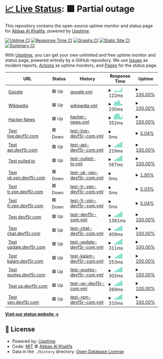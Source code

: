 # [📈 Live Status](https://info-devf5r.github.io/VPN): <!--live status--> **🟧 Partial outage**

This repository contains the open-source uptime monitor and status page for [Abbas Al Khalifa](http://www.devf5r.com/), powered by [Upptime](https://github.com/upptime/upptime).

[![Uptime CI](https://github.com/info-devf5r/VPN/workflows/Uptime%20CI/badge.svg)](https://github.com/info-devf5r/VPN/actions?query=workflow%3A%22Uptime+CI%22)
[![Response Time CI](https://github.com/info-devf5r/VPN/workflows/Response%20Time%20CI/badge.svg)](https://github.com/info-devf5r/VPN/actions?query=workflow%3A%22Response+Time+CI%22)
[![Graphs CI](https://github.com/info-devf5r/VPN/workflows/Graphs%20CI/badge.svg)](https://github.com/info-devf5r/VPN/actions?query=workflow%3A%22Graphs+CI%22)
[![Static Site CI](https://github.com/info-devf5r/VPN/workflows/Static%20Site%20CI/badge.svg)](https://github.com/info-devf5r/VPN/actions?query=workflow%3A%22Static+Site+CI%22)
[![Summary CI](https://github.com/info-devf5r/VPN/workflows/Summary%20CI/badge.svg)](https://github.com/info-devf5r/VPN/actions?query=workflow%3A%22Summary+CI%22)

With [Upptime](https://upptime.js.org), you can get your own unlimited and free uptime monitor and status page, powered entirely by a GitHub repository. We use [Issues](https://github.com/info-devf5r/VPN/issues) as incident reports, [Actions](https://github.com/info-devf5r/VPN/actions) as uptime monitors, and [Pages](https://info-devf5r.github.io/VPN) for the status page.

<!--start: status pages-->
<!-- This summary is generated by Upptime (https://github.com/upptime/upptime) -->
<!-- Do not edit this manually, your changes will be overwritten -->
<!-- prettier-ignore -->
| URL | Status | History | Response Time | Uptime |
| --- | ------ | ------- | ------------- | ------ |
| <img alt="" src="https://icons.duckduckgo.com/ip3/www.google.com.ico" height="13"> [Google](https://www.google.com) | 🟩 Up | [google.yml](https://github.com/info-devf5r/VPN/commits/HEAD/history/google.yml) | <details><summary><img alt="Response time graph" src="./graphs/google/response-time-week.png" height="20"> 122ms</summary><br><a href="https://info-devf5r.github.io/VPN/history/google"><img alt="Response time 122" src="https://img.shields.io/endpoint?url=https%3A%2F%2Fraw.githubusercontent.com%2Finfo-devf5r%2FVPN%2FHEAD%2Fapi%2Fgoogle%2Fresponse-time.json"></a><br><a href="https://info-devf5r.github.io/VPN/history/google"><img alt="24-hour response time 122" src="https://img.shields.io/endpoint?url=https%3A%2F%2Fraw.githubusercontent.com%2Finfo-devf5r%2FVPN%2FHEAD%2Fapi%2Fgoogle%2Fresponse-time-day.json"></a><br><a href="https://info-devf5r.github.io/VPN/history/google"><img alt="7-day response time 122" src="https://img.shields.io/endpoint?url=https%3A%2F%2Fraw.githubusercontent.com%2Finfo-devf5r%2FVPN%2FHEAD%2Fapi%2Fgoogle%2Fresponse-time-week.json"></a><br><a href="https://info-devf5r.github.io/VPN/history/google"><img alt="30-day response time 122" src="https://img.shields.io/endpoint?url=https%3A%2F%2Fraw.githubusercontent.com%2Finfo-devf5r%2FVPN%2FHEAD%2Fapi%2Fgoogle%2Fresponse-time-month.json"></a><br><a href="https://info-devf5r.github.io/VPN/history/google"><img alt="1-year response time 122" src="https://img.shields.io/endpoint?url=https%3A%2F%2Fraw.githubusercontent.com%2Finfo-devf5r%2FVPN%2FHEAD%2Fapi%2Fgoogle%2Fresponse-time-year.json"></a></details> | <details><summary><a href="https://info-devf5r.github.io/VPN/history/google">100.00%</a></summary><a href="https://info-devf5r.github.io/VPN/history/google"><img alt="All-time uptime 100.00%" src="https://img.shields.io/endpoint?url=https%3A%2F%2Fraw.githubusercontent.com%2Finfo-devf5r%2FVPN%2FHEAD%2Fapi%2Fgoogle%2Fuptime.json"></a><br><a href="https://info-devf5r.github.io/VPN/history/google"><img alt="24-hour uptime 100.00%" src="https://img.shields.io/endpoint?url=https%3A%2F%2Fraw.githubusercontent.com%2Finfo-devf5r%2FVPN%2FHEAD%2Fapi%2Fgoogle%2Fuptime-day.json"></a><br><a href="https://info-devf5r.github.io/VPN/history/google"><img alt="7-day uptime 100.00%" src="https://img.shields.io/endpoint?url=https%3A%2F%2Fraw.githubusercontent.com%2Finfo-devf5r%2FVPN%2FHEAD%2Fapi%2Fgoogle%2Fuptime-week.json"></a><br><a href="https://info-devf5r.github.io/VPN/history/google"><img alt="30-day uptime 100.00%" src="https://img.shields.io/endpoint?url=https%3A%2F%2Fraw.githubusercontent.com%2Finfo-devf5r%2FVPN%2FHEAD%2Fapi%2Fgoogle%2Fuptime-month.json"></a><br><a href="https://info-devf5r.github.io/VPN/history/google"><img alt="1-year uptime 100.00%" src="https://img.shields.io/endpoint?url=https%3A%2F%2Fraw.githubusercontent.com%2Finfo-devf5r%2FVPN%2FHEAD%2Fapi%2Fgoogle%2Fuptime-year.json"></a></details>
| <img alt="" src="https://icons.duckduckgo.com/ip3/en.wikipedia.org.ico" height="13"> [Wikipedia](https://en.wikipedia.org) | 🟩 Up | [wikipedia.yml](https://github.com/info-devf5r/VPN/commits/HEAD/history/wikipedia.yml) | <details><summary><img alt="Response time graph" src="./graphs/wikipedia/response-time-week.png" height="20"> 230ms</summary><br><a href="https://info-devf5r.github.io/VPN/history/wikipedia"><img alt="Response time 230" src="https://img.shields.io/endpoint?url=https%3A%2F%2Fraw.githubusercontent.com%2Finfo-devf5r%2FVPN%2FHEAD%2Fapi%2Fwikipedia%2Fresponse-time.json"></a><br><a href="https://info-devf5r.github.io/VPN/history/wikipedia"><img alt="24-hour response time 230" src="https://img.shields.io/endpoint?url=https%3A%2F%2Fraw.githubusercontent.com%2Finfo-devf5r%2FVPN%2FHEAD%2Fapi%2Fwikipedia%2Fresponse-time-day.json"></a><br><a href="https://info-devf5r.github.io/VPN/history/wikipedia"><img alt="7-day response time 230" src="https://img.shields.io/endpoint?url=https%3A%2F%2Fraw.githubusercontent.com%2Finfo-devf5r%2FVPN%2FHEAD%2Fapi%2Fwikipedia%2Fresponse-time-week.json"></a><br><a href="https://info-devf5r.github.io/VPN/history/wikipedia"><img alt="30-day response time 230" src="https://img.shields.io/endpoint?url=https%3A%2F%2Fraw.githubusercontent.com%2Finfo-devf5r%2FVPN%2FHEAD%2Fapi%2Fwikipedia%2Fresponse-time-month.json"></a><br><a href="https://info-devf5r.github.io/VPN/history/wikipedia"><img alt="1-year response time 230" src="https://img.shields.io/endpoint?url=https%3A%2F%2Fraw.githubusercontent.com%2Finfo-devf5r%2FVPN%2FHEAD%2Fapi%2Fwikipedia%2Fresponse-time-year.json"></a></details> | <details><summary><a href="https://info-devf5r.github.io/VPN/history/wikipedia">100.00%</a></summary><a href="https://info-devf5r.github.io/VPN/history/wikipedia"><img alt="All-time uptime 100.00%" src="https://img.shields.io/endpoint?url=https%3A%2F%2Fraw.githubusercontent.com%2Finfo-devf5r%2FVPN%2FHEAD%2Fapi%2Fwikipedia%2Fuptime.json"></a><br><a href="https://info-devf5r.github.io/VPN/history/wikipedia"><img alt="24-hour uptime 100.00%" src="https://img.shields.io/endpoint?url=https%3A%2F%2Fraw.githubusercontent.com%2Finfo-devf5r%2FVPN%2FHEAD%2Fapi%2Fwikipedia%2Fuptime-day.json"></a><br><a href="https://info-devf5r.github.io/VPN/history/wikipedia"><img alt="7-day uptime 100.00%" src="https://img.shields.io/endpoint?url=https%3A%2F%2Fraw.githubusercontent.com%2Finfo-devf5r%2FVPN%2FHEAD%2Fapi%2Fwikipedia%2Fuptime-week.json"></a><br><a href="https://info-devf5r.github.io/VPN/history/wikipedia"><img alt="30-day uptime 100.00%" src="https://img.shields.io/endpoint?url=https%3A%2F%2Fraw.githubusercontent.com%2Finfo-devf5r%2FVPN%2FHEAD%2Fapi%2Fwikipedia%2Fuptime-month.json"></a><br><a href="https://info-devf5r.github.io/VPN/history/wikipedia"><img alt="1-year uptime 100.00%" src="https://img.shields.io/endpoint?url=https%3A%2F%2Fraw.githubusercontent.com%2Finfo-devf5r%2FVPN%2FHEAD%2Fapi%2Fwikipedia%2Fuptime-year.json"></a></details>
| <img alt="" src="https://icons.duckduckgo.com/ip3/news.ycombinator.com.ico" height="13"> [Hacker News](https://news.ycombinator.com) | 🟩 Up | [hacker-news.yml](https://github.com/info-devf5r/VPN/commits/HEAD/history/hacker-news.yml) | <details><summary><img alt="Response time graph" src="./graphs/hacker-news/response-time-week.png" height="20"> 352ms</summary><br><a href="https://info-devf5r.github.io/VPN/history/hacker-news"><img alt="Response time 352" src="https://img.shields.io/endpoint?url=https%3A%2F%2Fraw.githubusercontent.com%2Finfo-devf5r%2FVPN%2FHEAD%2Fapi%2Fhacker-news%2Fresponse-time.json"></a><br><a href="https://info-devf5r.github.io/VPN/history/hacker-news"><img alt="24-hour response time 352" src="https://img.shields.io/endpoint?url=https%3A%2F%2Fraw.githubusercontent.com%2Finfo-devf5r%2FVPN%2FHEAD%2Fapi%2Fhacker-news%2Fresponse-time-day.json"></a><br><a href="https://info-devf5r.github.io/VPN/history/hacker-news"><img alt="7-day response time 352" src="https://img.shields.io/endpoint?url=https%3A%2F%2Fraw.githubusercontent.com%2Finfo-devf5r%2FVPN%2FHEAD%2Fapi%2Fhacker-news%2Fresponse-time-week.json"></a><br><a href="https://info-devf5r.github.io/VPN/history/hacker-news"><img alt="30-day response time 352" src="https://img.shields.io/endpoint?url=https%3A%2F%2Fraw.githubusercontent.com%2Finfo-devf5r%2FVPN%2FHEAD%2Fapi%2Fhacker-news%2Fresponse-time-month.json"></a><br><a href="https://info-devf5r.github.io/VPN/history/hacker-news"><img alt="1-year response time 352" src="https://img.shields.io/endpoint?url=https%3A%2F%2Fraw.githubusercontent.com%2Finfo-devf5r%2FVPN%2FHEAD%2Fapi%2Fhacker-news%2Fresponse-time-year.json"></a></details> | <details><summary><a href="https://info-devf5r.github.io/VPN/history/hacker-news">100.00%</a></summary><a href="https://info-devf5r.github.io/VPN/history/hacker-news"><img alt="All-time uptime 100.00%" src="https://img.shields.io/endpoint?url=https%3A%2F%2Fraw.githubusercontent.com%2Finfo-devf5r%2FVPN%2FHEAD%2Fapi%2Fhacker-news%2Fuptime.json"></a><br><a href="https://info-devf5r.github.io/VPN/history/hacker-news"><img alt="24-hour uptime 100.00%" src="https://img.shields.io/endpoint?url=https%3A%2F%2Fraw.githubusercontent.com%2Finfo-devf5r%2FVPN%2FHEAD%2Fapi%2Fhacker-news%2Fuptime-day.json"></a><br><a href="https://info-devf5r.github.io/VPN/history/hacker-news"><img alt="7-day uptime 100.00%" src="https://img.shields.io/endpoint?url=https%3A%2F%2Fraw.githubusercontent.com%2Finfo-devf5r%2FVPN%2FHEAD%2Fapi%2Fhacker-news%2Fuptime-week.json"></a><br><a href="https://info-devf5r.github.io/VPN/history/hacker-news"><img alt="30-day uptime 100.00%" src="https://img.shields.io/endpoint?url=https%3A%2F%2Fraw.githubusercontent.com%2Finfo-devf5r%2FVPN%2FHEAD%2Fapi%2Fhacker-news%2Fuptime-month.json"></a><br><a href="https://info-devf5r.github.io/VPN/history/hacker-news"><img alt="1-year uptime 100.00%" src="https://img.shields.io/endpoint?url=https%3A%2F%2Fraw.githubusercontent.com%2Finfo-devf5r%2FVPN%2FHEAD%2Fapi%2Fhacker-news%2Fuptime-year.json"></a></details>
| <img alt="" src="https://icons.duckduckgo.com/ip3/live.devf5r.com.ico" height="13"> [Test live.devf5r.com](https://live.devf5r.com) | 🟥 Down | [test-live-devf5r-com.yml](https://github.com/info-devf5r/VPN/commits/HEAD/history/test-live-devf5r-com.yml) | <details><summary><img alt="Response time graph" src="./graphs/test-live-devf5r-com/response-time-week.png" height="20"> 0ms</summary><br><a href="https://info-devf5r.github.io/VPN/history/test-live-devf5r-com"><img alt="Response time 0" src="https://img.shields.io/endpoint?url=https%3A%2F%2Fraw.githubusercontent.com%2Finfo-devf5r%2FVPN%2FHEAD%2Fapi%2Ftest-live-devf5r-com%2Fresponse-time.json"></a><br><a href="https://info-devf5r.github.io/VPN/history/test-live-devf5r-com"><img alt="24-hour response time 0" src="https://img.shields.io/endpoint?url=https%3A%2F%2Fraw.githubusercontent.com%2Finfo-devf5r%2FVPN%2FHEAD%2Fapi%2Ftest-live-devf5r-com%2Fresponse-time-day.json"></a><br><a href="https://info-devf5r.github.io/VPN/history/test-live-devf5r-com"><img alt="7-day response time 0" src="https://img.shields.io/endpoint?url=https%3A%2F%2Fraw.githubusercontent.com%2Finfo-devf5r%2FVPN%2FHEAD%2Fapi%2Ftest-live-devf5r-com%2Fresponse-time-week.json"></a><br><a href="https://info-devf5r.github.io/VPN/history/test-live-devf5r-com"><img alt="30-day response time 0" src="https://img.shields.io/endpoint?url=https%3A%2F%2Fraw.githubusercontent.com%2Finfo-devf5r%2FVPN%2FHEAD%2Fapi%2Ftest-live-devf5r-com%2Fresponse-time-month.json"></a><br><a href="https://info-devf5r.github.io/VPN/history/test-live-devf5r-com"><img alt="1-year response time 0" src="https://img.shields.io/endpoint?url=https%3A%2F%2Fraw.githubusercontent.com%2Finfo-devf5r%2FVPN%2FHEAD%2Fapi%2Ftest-live-devf5r-com%2Fresponse-time-year.json"></a></details> | <details><summary><a href="https://info-devf5r.github.io/VPN/history/test-live-devf5r-com">0.04%</a></summary><a href="https://info-devf5r.github.io/VPN/history/test-live-devf5r-com"><img alt="All-time uptime 0.04%" src="https://img.shields.io/endpoint?url=https%3A%2F%2Fraw.githubusercontent.com%2Finfo-devf5r%2FVPN%2FHEAD%2Fapi%2Ftest-live-devf5r-com%2Fuptime.json"></a><br><a href="https://info-devf5r.github.io/VPN/history/test-live-devf5r-com"><img alt="24-hour uptime 0.04%" src="https://img.shields.io/endpoint?url=https%3A%2F%2Fraw.githubusercontent.com%2Finfo-devf5r%2FVPN%2FHEAD%2Fapi%2Ftest-live-devf5r-com%2Fuptime-day.json"></a><br><a href="https://info-devf5r.github.io/VPN/history/test-live-devf5r-com"><img alt="7-day uptime 0.04%" src="https://img.shields.io/endpoint?url=https%3A%2F%2Fraw.githubusercontent.com%2Finfo-devf5r%2FVPN%2FHEAD%2Fapi%2Ftest-live-devf5r-com%2Fuptime-week.json"></a><br><a href="https://info-devf5r.github.io/VPN/history/test-live-devf5r-com"><img alt="30-day uptime 0.04%" src="https://img.shields.io/endpoint?url=https%3A%2F%2Fraw.githubusercontent.com%2Finfo-devf5r%2FVPN%2FHEAD%2Fapi%2Ftest-live-devf5r-com%2Fuptime-month.json"></a><br><a href="https://info-devf5r.github.io/VPN/history/test-live-devf5r-com"><img alt="1-year uptime 0.04%" src="https://img.shields.io/endpoint?url=https%3A%2F%2Fraw.githubusercontent.com%2Finfo-devf5r%2FVPN%2FHEAD%2Fapi%2Ftest-live-devf5r-com%2Fuptime-year.json"></a></details>
| <img alt="" src="https://icons.duckduckgo.com/ip3/api.devf5r.com.ico" height="13"> [Test api.devf5r.com](http://api.devf5r.com) | 🟩 Up | [test-api-devf5r-com.yml](https://github.com/info-devf5r/VPN/commits/HEAD/history/test-api-devf5r-com.yml) | <details><summary><img alt="Response time graph" src="./graphs/test-api-devf5r-com/response-time-week.png" height="20"> 219ms</summary><br><a href="https://info-devf5r.github.io/VPN/history/test-api-devf5r-com"><img alt="Response time 219" src="https://img.shields.io/endpoint?url=https%3A%2F%2Fraw.githubusercontent.com%2Finfo-devf5r%2FVPN%2FHEAD%2Fapi%2Ftest-api-devf5r-com%2Fresponse-time.json"></a><br><a href="https://info-devf5r.github.io/VPN/history/test-api-devf5r-com"><img alt="24-hour response time 219" src="https://img.shields.io/endpoint?url=https%3A%2F%2Fraw.githubusercontent.com%2Finfo-devf5r%2FVPN%2FHEAD%2Fapi%2Ftest-api-devf5r-com%2Fresponse-time-day.json"></a><br><a href="https://info-devf5r.github.io/VPN/history/test-api-devf5r-com"><img alt="7-day response time 219" src="https://img.shields.io/endpoint?url=https%3A%2F%2Fraw.githubusercontent.com%2Finfo-devf5r%2FVPN%2FHEAD%2Fapi%2Ftest-api-devf5r-com%2Fresponse-time-week.json"></a><br><a href="https://info-devf5r.github.io/VPN/history/test-api-devf5r-com"><img alt="30-day response time 219" src="https://img.shields.io/endpoint?url=https%3A%2F%2Fraw.githubusercontent.com%2Finfo-devf5r%2FVPN%2FHEAD%2Fapi%2Ftest-api-devf5r-com%2Fresponse-time-month.json"></a><br><a href="https://info-devf5r.github.io/VPN/history/test-api-devf5r-com"><img alt="1-year response time 219" src="https://img.shields.io/endpoint?url=https%3A%2F%2Fraw.githubusercontent.com%2Finfo-devf5r%2FVPN%2FHEAD%2Fapi%2Ftest-api-devf5r-com%2Fresponse-time-year.json"></a></details> | <details><summary><a href="https://info-devf5r.github.io/VPN/history/test-api-devf5r-com">100.00%</a></summary><a href="https://info-devf5r.github.io/VPN/history/test-api-devf5r-com"><img alt="All-time uptime 100.00%" src="https://img.shields.io/endpoint?url=https%3A%2F%2Fraw.githubusercontent.com%2Finfo-devf5r%2FVPN%2FHEAD%2Fapi%2Ftest-api-devf5r-com%2Fuptime.json"></a><br><a href="https://info-devf5r.github.io/VPN/history/test-api-devf5r-com"><img alt="24-hour uptime 100.00%" src="https://img.shields.io/endpoint?url=https%3A%2F%2Fraw.githubusercontent.com%2Finfo-devf5r%2FVPN%2FHEAD%2Fapi%2Ftest-api-devf5r-com%2Fuptime-day.json"></a><br><a href="https://info-devf5r.github.io/VPN/history/test-api-devf5r-com"><img alt="7-day uptime 100.00%" src="https://img.shields.io/endpoint?url=https%3A%2F%2Fraw.githubusercontent.com%2Finfo-devf5r%2FVPN%2FHEAD%2Fapi%2Ftest-api-devf5r-com%2Fuptime-week.json"></a><br><a href="https://info-devf5r.github.io/VPN/history/test-api-devf5r-com"><img alt="30-day uptime 100.00%" src="https://img.shields.io/endpoint?url=https%3A%2F%2Fraw.githubusercontent.com%2Finfo-devf5r%2FVPN%2FHEAD%2Fapi%2Ftest-api-devf5r-com%2Fuptime-month.json"></a><br><a href="https://info-devf5r.github.io/VPN/history/test-api-devf5r-com"><img alt="1-year uptime 100.00%" src="https://img.shields.io/endpoint?url=https%3A%2F%2Fraw.githubusercontent.com%2Finfo-devf5r%2FVPN%2FHEAD%2Fapi%2Ftest-api-devf5r-com%2Fuptime-year.json"></a></details>
| <img alt="" src="https://icons.duckduckgo.com/ip3/www.nulled.to.ico" height="13"> [Test nulled.to](https://www.nulled.to) | 🟩 Up | [test-nulled-to.yml](https://github.com/info-devf5r/VPN/commits/HEAD/history/test-nulled-to.yml) | <details><summary><img alt="Response time graph" src="./graphs/test-nulled-to/response-time-week.png" height="20"> 567ms</summary><br><a href="https://info-devf5r.github.io/VPN/history/test-nulled-to"><img alt="Response time 567" src="https://img.shields.io/endpoint?url=https%3A%2F%2Fraw.githubusercontent.com%2Finfo-devf5r%2FVPN%2FHEAD%2Fapi%2Ftest-nulled-to%2Fresponse-time.json"></a><br><a href="https://info-devf5r.github.io/VPN/history/test-nulled-to"><img alt="24-hour response time 567" src="https://img.shields.io/endpoint?url=https%3A%2F%2Fraw.githubusercontent.com%2Finfo-devf5r%2FVPN%2FHEAD%2Fapi%2Ftest-nulled-to%2Fresponse-time-day.json"></a><br><a href="https://info-devf5r.github.io/VPN/history/test-nulled-to"><img alt="7-day response time 567" src="https://img.shields.io/endpoint?url=https%3A%2F%2Fraw.githubusercontent.com%2Finfo-devf5r%2FVPN%2FHEAD%2Fapi%2Ftest-nulled-to%2Fresponse-time-week.json"></a><br><a href="https://info-devf5r.github.io/VPN/history/test-nulled-to"><img alt="30-day response time 567" src="https://img.shields.io/endpoint?url=https%3A%2F%2Fraw.githubusercontent.com%2Finfo-devf5r%2FVPN%2FHEAD%2Fapi%2Ftest-nulled-to%2Fresponse-time-month.json"></a><br><a href="https://info-devf5r.github.io/VPN/history/test-nulled-to"><img alt="1-year response time 567" src="https://img.shields.io/endpoint?url=https%3A%2F%2Fraw.githubusercontent.com%2Finfo-devf5r%2FVPN%2FHEAD%2Fapi%2Ftest-nulled-to%2Fresponse-time-year.json"></a></details> | <details><summary><a href="https://info-devf5r.github.io/VPN/history/test-nulled-to">100.00%</a></summary><a href="https://info-devf5r.github.io/VPN/history/test-nulled-to"><img alt="All-time uptime 100.00%" src="https://img.shields.io/endpoint?url=https%3A%2F%2Fraw.githubusercontent.com%2Finfo-devf5r%2FVPN%2FHEAD%2Fapi%2Ftest-nulled-to%2Fuptime.json"></a><br><a href="https://info-devf5r.github.io/VPN/history/test-nulled-to"><img alt="24-hour uptime 100.00%" src="https://img.shields.io/endpoint?url=https%3A%2F%2Fraw.githubusercontent.com%2Finfo-devf5r%2FVPN%2FHEAD%2Fapi%2Ftest-nulled-to%2Fuptime-day.json"></a><br><a href="https://info-devf5r.github.io/VPN/history/test-nulled-to"><img alt="7-day uptime 100.00%" src="https://img.shields.io/endpoint?url=https%3A%2F%2Fraw.githubusercontent.com%2Finfo-devf5r%2FVPN%2FHEAD%2Fapi%2Ftest-nulled-to%2Fuptime-week.json"></a><br><a href="https://info-devf5r.github.io/VPN/history/test-nulled-to"><img alt="30-day uptime 100.00%" src="https://img.shields.io/endpoint?url=https%3A%2F%2Fraw.githubusercontent.com%2Finfo-devf5r%2FVPN%2FHEAD%2Fapi%2Ftest-nulled-to%2Fuptime-month.json"></a><br><a href="https://info-devf5r.github.io/VPN/history/test-nulled-to"><img alt="1-year uptime 100.00%" src="https://img.shields.io/endpoint?url=https%3A%2F%2Fraw.githubusercontent.com%2Finfo-devf5r%2FVPN%2FHEAD%2Fapi%2Ftest-nulled-to%2Fuptime-year.json"></a></details>
| <img alt="" src="https://icons.duckduckgo.com/ip3/uk.vpn.devf5r.com.ico" height="13"> [Test uk.vpn.devf5r.com](http://uk.vpn.devf5r.com) | 🟥 Down | [test-uk-vpn-devf5r-com.yml](https://github.com/info-devf5r/VPN/commits/HEAD/history/test-uk-vpn-devf5r-com.yml) | <details><summary><img alt="Response time graph" src="./graphs/test-uk-vpn-devf5r-com/response-time-week.png" height="20"> 0ms</summary><br><a href="https://info-devf5r.github.io/VPN/history/test-uk-vpn-devf5r-com"><img alt="Response time 0" src="https://img.shields.io/endpoint?url=https%3A%2F%2Fraw.githubusercontent.com%2Finfo-devf5r%2FVPN%2FHEAD%2Fapi%2Ftest-uk-vpn-devf5r-com%2Fresponse-time.json"></a><br><a href="https://info-devf5r.github.io/VPN/history/test-uk-vpn-devf5r-com"><img alt="24-hour response time 0" src="https://img.shields.io/endpoint?url=https%3A%2F%2Fraw.githubusercontent.com%2Finfo-devf5r%2FVPN%2FHEAD%2Fapi%2Ftest-uk-vpn-devf5r-com%2Fresponse-time-day.json"></a><br><a href="https://info-devf5r.github.io/VPN/history/test-uk-vpn-devf5r-com"><img alt="7-day response time 0" src="https://img.shields.io/endpoint?url=https%3A%2F%2Fraw.githubusercontent.com%2Finfo-devf5r%2FVPN%2FHEAD%2Fapi%2Ftest-uk-vpn-devf5r-com%2Fresponse-time-week.json"></a><br><a href="https://info-devf5r.github.io/VPN/history/test-uk-vpn-devf5r-com"><img alt="30-day response time 0" src="https://img.shields.io/endpoint?url=https%3A%2F%2Fraw.githubusercontent.com%2Finfo-devf5r%2FVPN%2FHEAD%2Fapi%2Ftest-uk-vpn-devf5r-com%2Fresponse-time-month.json"></a><br><a href="https://info-devf5r.github.io/VPN/history/test-uk-vpn-devf5r-com"><img alt="1-year response time 0" src="https://img.shields.io/endpoint?url=https%3A%2F%2Fraw.githubusercontent.com%2Finfo-devf5r%2FVPN%2FHEAD%2Fapi%2Ftest-uk-vpn-devf5r-com%2Fresponse-time-year.json"></a></details> | <details><summary><a href="https://info-devf5r.github.io/VPN/history/test-uk-vpn-devf5r-com">1.95%</a></summary><a href="https://info-devf5r.github.io/VPN/history/test-uk-vpn-devf5r-com"><img alt="All-time uptime 1.95%" src="https://img.shields.io/endpoint?url=https%3A%2F%2Fraw.githubusercontent.com%2Finfo-devf5r%2FVPN%2FHEAD%2Fapi%2Ftest-uk-vpn-devf5r-com%2Fuptime.json"></a><br><a href="https://info-devf5r.github.io/VPN/history/test-uk-vpn-devf5r-com"><img alt="24-hour uptime 1.95%" src="https://img.shields.io/endpoint?url=https%3A%2F%2Fraw.githubusercontent.com%2Finfo-devf5r%2FVPN%2FHEAD%2Fapi%2Ftest-uk-vpn-devf5r-com%2Fuptime-day.json"></a><br><a href="https://info-devf5r.github.io/VPN/history/test-uk-vpn-devf5r-com"><img alt="7-day uptime 1.95%" src="https://img.shields.io/endpoint?url=https%3A%2F%2Fraw.githubusercontent.com%2Finfo-devf5r%2FVPN%2FHEAD%2Fapi%2Ftest-uk-vpn-devf5r-com%2Fuptime-week.json"></a><br><a href="https://info-devf5r.github.io/VPN/history/test-uk-vpn-devf5r-com"><img alt="30-day uptime 1.95%" src="https://img.shields.io/endpoint?url=https%3A%2F%2Fraw.githubusercontent.com%2Finfo-devf5r%2FVPN%2FHEAD%2Fapi%2Ftest-uk-vpn-devf5r-com%2Fuptime-month.json"></a><br><a href="https://info-devf5r.github.io/VPN/history/test-uk-vpn-devf5r-com"><img alt="1-year uptime 1.95%" src="https://img.shields.io/endpoint?url=https%3A%2F%2Fraw.githubusercontent.com%2Finfo-devf5r%2FVPN%2FHEAD%2Fapi%2Ftest-uk-vpn-devf5r-com%2Fuptime-year.json"></a></details>
| <img alt="" src="https://icons.duckduckgo.com/ip3/tr.vpn.devf5r.com.ico" height="13"> [Test tr.vpn.devf5r.com](http://tr.vpn.devf5r.com) | 🟥 Down | [test-tr-vpn-devf5r-com.yml](https://github.com/info-devf5r/VPN/commits/HEAD/history/test-tr-vpn-devf5r-com.yml) | <details><summary><img alt="Response time graph" src="./graphs/test-tr-vpn-devf5r-com/response-time-week.png" height="20"> 0ms</summary><br><a href="https://info-devf5r.github.io/VPN/history/test-tr-vpn-devf5r-com"><img alt="Response time 0" src="https://img.shields.io/endpoint?url=https%3A%2F%2Fraw.githubusercontent.com%2Finfo-devf5r%2FVPN%2FHEAD%2Fapi%2Ftest-tr-vpn-devf5r-com%2Fresponse-time.json"></a><br><a href="https://info-devf5r.github.io/VPN/history/test-tr-vpn-devf5r-com"><img alt="24-hour response time 0" src="https://img.shields.io/endpoint?url=https%3A%2F%2Fraw.githubusercontent.com%2Finfo-devf5r%2FVPN%2FHEAD%2Fapi%2Ftest-tr-vpn-devf5r-com%2Fresponse-time-day.json"></a><br><a href="https://info-devf5r.github.io/VPN/history/test-tr-vpn-devf5r-com"><img alt="7-day response time 0" src="https://img.shields.io/endpoint?url=https%3A%2F%2Fraw.githubusercontent.com%2Finfo-devf5r%2FVPN%2FHEAD%2Fapi%2Ftest-tr-vpn-devf5r-com%2Fresponse-time-week.json"></a><br><a href="https://info-devf5r.github.io/VPN/history/test-tr-vpn-devf5r-com"><img alt="30-day response time 0" src="https://img.shields.io/endpoint?url=https%3A%2F%2Fraw.githubusercontent.com%2Finfo-devf5r%2FVPN%2FHEAD%2Fapi%2Ftest-tr-vpn-devf5r-com%2Fresponse-time-month.json"></a><br><a href="https://info-devf5r.github.io/VPN/history/test-tr-vpn-devf5r-com"><img alt="1-year response time 0" src="https://img.shields.io/endpoint?url=https%3A%2F%2Fraw.githubusercontent.com%2Finfo-devf5r%2FVPN%2FHEAD%2Fapi%2Ftest-tr-vpn-devf5r-com%2Fresponse-time-year.json"></a></details> | <details><summary><a href="https://info-devf5r.github.io/VPN/history/test-tr-vpn-devf5r-com">0.03%</a></summary><a href="https://info-devf5r.github.io/VPN/history/test-tr-vpn-devf5r-com"><img alt="All-time uptime 0.03%" src="https://img.shields.io/endpoint?url=https%3A%2F%2Fraw.githubusercontent.com%2Finfo-devf5r%2FVPN%2FHEAD%2Fapi%2Ftest-tr-vpn-devf5r-com%2Fuptime.json"></a><br><a href="https://info-devf5r.github.io/VPN/history/test-tr-vpn-devf5r-com"><img alt="24-hour uptime 0.03%" src="https://img.shields.io/endpoint?url=https%3A%2F%2Fraw.githubusercontent.com%2Finfo-devf5r%2FVPN%2FHEAD%2Fapi%2Ftest-tr-vpn-devf5r-com%2Fuptime-day.json"></a><br><a href="https://info-devf5r.github.io/VPN/history/test-tr-vpn-devf5r-com"><img alt="7-day uptime 0.03%" src="https://img.shields.io/endpoint?url=https%3A%2F%2Fraw.githubusercontent.com%2Finfo-devf5r%2FVPN%2FHEAD%2Fapi%2Ftest-tr-vpn-devf5r-com%2Fuptime-week.json"></a><br><a href="https://info-devf5r.github.io/VPN/history/test-tr-vpn-devf5r-com"><img alt="30-day uptime 0.03%" src="https://img.shields.io/endpoint?url=https%3A%2F%2Fraw.githubusercontent.com%2Finfo-devf5r%2FVPN%2FHEAD%2Fapi%2Ftest-tr-vpn-devf5r-com%2Fuptime-month.json"></a><br><a href="https://info-devf5r.github.io/VPN/history/test-tr-vpn-devf5r-com"><img alt="1-year uptime 0.03%" src="https://img.shields.io/endpoint?url=https%3A%2F%2Fraw.githubusercontent.com%2Finfo-devf5r%2FVPN%2FHEAD%2Fapi%2Ftest-tr-vpn-devf5r-com%2Fuptime-year.json"></a></details>
| <img alt="" src="https://icons.duckduckgo.com/ip3/fr.vpn.devf5r.com.ico" height="13"> [Test fr.vpn.devf5r.com](http://fr.vpn.devf5r.com) | 🟥 Down | [test-fr-vpn-devf5r-com.yml](https://github.com/info-devf5r/VPN/commits/HEAD/history/test-fr-vpn-devf5r-com.yml) | <details><summary><img alt="Response time graph" src="./graphs/test-fr-vpn-devf5r-com/response-time-week.png" height="20"> 0ms</summary><br><a href="https://info-devf5r.github.io/VPN/history/test-fr-vpn-devf5r-com"><img alt="Response time 0" src="https://img.shields.io/endpoint?url=https%3A%2F%2Fraw.githubusercontent.com%2Finfo-devf5r%2FVPN%2FHEAD%2Fapi%2Ftest-fr-vpn-devf5r-com%2Fresponse-time.json"></a><br><a href="https://info-devf5r.github.io/VPN/history/test-fr-vpn-devf5r-com"><img alt="24-hour response time 0" src="https://img.shields.io/endpoint?url=https%3A%2F%2Fraw.githubusercontent.com%2Finfo-devf5r%2FVPN%2FHEAD%2Fapi%2Ftest-fr-vpn-devf5r-com%2Fresponse-time-day.json"></a><br><a href="https://info-devf5r.github.io/VPN/history/test-fr-vpn-devf5r-com"><img alt="7-day response time 0" src="https://img.shields.io/endpoint?url=https%3A%2F%2Fraw.githubusercontent.com%2Finfo-devf5r%2FVPN%2FHEAD%2Fapi%2Ftest-fr-vpn-devf5r-com%2Fresponse-time-week.json"></a><br><a href="https://info-devf5r.github.io/VPN/history/test-fr-vpn-devf5r-com"><img alt="30-day response time 0" src="https://img.shields.io/endpoint?url=https%3A%2F%2Fraw.githubusercontent.com%2Finfo-devf5r%2FVPN%2FHEAD%2Fapi%2Ftest-fr-vpn-devf5r-com%2Fresponse-time-month.json"></a><br><a href="https://info-devf5r.github.io/VPN/history/test-fr-vpn-devf5r-com"><img alt="1-year response time 0" src="https://img.shields.io/endpoint?url=https%3A%2F%2Fraw.githubusercontent.com%2Finfo-devf5r%2FVPN%2FHEAD%2Fapi%2Ftest-fr-vpn-devf5r-com%2Fresponse-time-year.json"></a></details> | <details><summary><a href="https://info-devf5r.github.io/VPN/history/test-fr-vpn-devf5r-com">0.04%</a></summary><a href="https://info-devf5r.github.io/VPN/history/test-fr-vpn-devf5r-com"><img alt="All-time uptime 0.04%" src="https://img.shields.io/endpoint?url=https%3A%2F%2Fraw.githubusercontent.com%2Finfo-devf5r%2FVPN%2FHEAD%2Fapi%2Ftest-fr-vpn-devf5r-com%2Fuptime.json"></a><br><a href="https://info-devf5r.github.io/VPN/history/test-fr-vpn-devf5r-com"><img alt="24-hour uptime 0.04%" src="https://img.shields.io/endpoint?url=https%3A%2F%2Fraw.githubusercontent.com%2Finfo-devf5r%2FVPN%2FHEAD%2Fapi%2Ftest-fr-vpn-devf5r-com%2Fuptime-day.json"></a><br><a href="https://info-devf5r.github.io/VPN/history/test-fr-vpn-devf5r-com"><img alt="7-day uptime 0.04%" src="https://img.shields.io/endpoint?url=https%3A%2F%2Fraw.githubusercontent.com%2Finfo-devf5r%2FVPN%2FHEAD%2Fapi%2Ftest-fr-vpn-devf5r-com%2Fuptime-week.json"></a><br><a href="https://info-devf5r.github.io/VPN/history/test-fr-vpn-devf5r-com"><img alt="30-day uptime 0.04%" src="https://img.shields.io/endpoint?url=https%3A%2F%2Fraw.githubusercontent.com%2Finfo-devf5r%2FVPN%2FHEAD%2Fapi%2Ftest-fr-vpn-devf5r-com%2Fuptime-month.json"></a><br><a href="https://info-devf5r.github.io/VPN/history/test-fr-vpn-devf5r-com"><img alt="1-year uptime 0.04%" src="https://img.shields.io/endpoint?url=https%3A%2F%2Fraw.githubusercontent.com%2Finfo-devf5r%2FVPN%2FHEAD%2Fapi%2Ftest-fr-vpn-devf5r-com%2Fuptime-year.json"></a></details>
| <img alt="" src="https://icons.duckduckgo.com/ip3/devf5r.com.ico" height="13"> [Test devf5r.com](https://devf5r.com) | 🟩 Up | [test-devf5r-com.yml](https://github.com/info-devf5r/VPN/commits/HEAD/history/test-devf5r-com.yml) | <details><summary><img alt="Response time graph" src="./graphs/test-devf5r-com/response-time-week.png" height="20"> 1381ms</summary><br><a href="https://info-devf5r.github.io/VPN/history/test-devf5r-com"><img alt="Response time 1381" src="https://img.shields.io/endpoint?url=https%3A%2F%2Fraw.githubusercontent.com%2Finfo-devf5r%2FVPN%2FHEAD%2Fapi%2Ftest-devf5r-com%2Fresponse-time.json"></a><br><a href="https://info-devf5r.github.io/VPN/history/test-devf5r-com"><img alt="24-hour response time 1381" src="https://img.shields.io/endpoint?url=https%3A%2F%2Fraw.githubusercontent.com%2Finfo-devf5r%2FVPN%2FHEAD%2Fapi%2Ftest-devf5r-com%2Fresponse-time-day.json"></a><br><a href="https://info-devf5r.github.io/VPN/history/test-devf5r-com"><img alt="7-day response time 1381" src="https://img.shields.io/endpoint?url=https%3A%2F%2Fraw.githubusercontent.com%2Finfo-devf5r%2FVPN%2FHEAD%2Fapi%2Ftest-devf5r-com%2Fresponse-time-week.json"></a><br><a href="https://info-devf5r.github.io/VPN/history/test-devf5r-com"><img alt="30-day response time 1381" src="https://img.shields.io/endpoint?url=https%3A%2F%2Fraw.githubusercontent.com%2Finfo-devf5r%2FVPN%2FHEAD%2Fapi%2Ftest-devf5r-com%2Fresponse-time-month.json"></a><br><a href="https://info-devf5r.github.io/VPN/history/test-devf5r-com"><img alt="1-year response time 1381" src="https://img.shields.io/endpoint?url=https%3A%2F%2Fraw.githubusercontent.com%2Finfo-devf5r%2FVPN%2FHEAD%2Fapi%2Ftest-devf5r-com%2Fresponse-time-year.json"></a></details> | <details><summary><a href="https://info-devf5r.github.io/VPN/history/test-devf5r-com">100.00%</a></summary><a href="https://info-devf5r.github.io/VPN/history/test-devf5r-com"><img alt="All-time uptime 100.00%" src="https://img.shields.io/endpoint?url=https%3A%2F%2Fraw.githubusercontent.com%2Finfo-devf5r%2FVPN%2FHEAD%2Fapi%2Ftest-devf5r-com%2Fuptime.json"></a><br><a href="https://info-devf5r.github.io/VPN/history/test-devf5r-com"><img alt="24-hour uptime 100.00%" src="https://img.shields.io/endpoint?url=https%3A%2F%2Fraw.githubusercontent.com%2Finfo-devf5r%2FVPN%2FHEAD%2Fapi%2Ftest-devf5r-com%2Fuptime-day.json"></a><br><a href="https://info-devf5r.github.io/VPN/history/test-devf5r-com"><img alt="7-day uptime 100.00%" src="https://img.shields.io/endpoint?url=https%3A%2F%2Fraw.githubusercontent.com%2Finfo-devf5r%2FVPN%2FHEAD%2Fapi%2Ftest-devf5r-com%2Fuptime-week.json"></a><br><a href="https://info-devf5r.github.io/VPN/history/test-devf5r-com"><img alt="30-day uptime 100.00%" src="https://img.shields.io/endpoint?url=https%3A%2F%2Fraw.githubusercontent.com%2Finfo-devf5r%2FVPN%2FHEAD%2Fapi%2Ftest-devf5r-com%2Fuptime-month.json"></a><br><a href="https://info-devf5r.github.io/VPN/history/test-devf5r-com"><img alt="1-year uptime 100.00%" src="https://img.shields.io/endpoint?url=https%3A%2F%2Fraw.githubusercontent.com%2Finfo-devf5r%2FVPN%2FHEAD%2Fapi%2Ftest-devf5r-com%2Fuptime-year.json"></a></details>
| <img alt="" src="https://icons.duckduckgo.com/ip3/chat.devf5r.com.ico" height="13"> [Test chat.devf5r.com](https://chat.devf5r.com) | 🟩 Up | [test-chat-devf5r-com.yml](https://github.com/info-devf5r/VPN/commits/HEAD/history/test-chat-devf5r-com.yml) | <details><summary><img alt="Response time graph" src="./graphs/test-chat-devf5r-com/response-time-week.png" height="20"> 409ms</summary><br><a href="https://info-devf5r.github.io/VPN/history/test-chat-devf5r-com"><img alt="Response time 409" src="https://img.shields.io/endpoint?url=https%3A%2F%2Fraw.githubusercontent.com%2Finfo-devf5r%2FVPN%2FHEAD%2Fapi%2Ftest-chat-devf5r-com%2Fresponse-time.json"></a><br><a href="https://info-devf5r.github.io/VPN/history/test-chat-devf5r-com"><img alt="24-hour response time 409" src="https://img.shields.io/endpoint?url=https%3A%2F%2Fraw.githubusercontent.com%2Finfo-devf5r%2FVPN%2FHEAD%2Fapi%2Ftest-chat-devf5r-com%2Fresponse-time-day.json"></a><br><a href="https://info-devf5r.github.io/VPN/history/test-chat-devf5r-com"><img alt="7-day response time 409" src="https://img.shields.io/endpoint?url=https%3A%2F%2Fraw.githubusercontent.com%2Finfo-devf5r%2FVPN%2FHEAD%2Fapi%2Ftest-chat-devf5r-com%2Fresponse-time-week.json"></a><br><a href="https://info-devf5r.github.io/VPN/history/test-chat-devf5r-com"><img alt="30-day response time 409" src="https://img.shields.io/endpoint?url=https%3A%2F%2Fraw.githubusercontent.com%2Finfo-devf5r%2FVPN%2FHEAD%2Fapi%2Ftest-chat-devf5r-com%2Fresponse-time-month.json"></a><br><a href="https://info-devf5r.github.io/VPN/history/test-chat-devf5r-com"><img alt="1-year response time 409" src="https://img.shields.io/endpoint?url=https%3A%2F%2Fraw.githubusercontent.com%2Finfo-devf5r%2FVPN%2FHEAD%2Fapi%2Ftest-chat-devf5r-com%2Fresponse-time-year.json"></a></details> | <details><summary><a href="https://info-devf5r.github.io/VPN/history/test-chat-devf5r-com">100.00%</a></summary><a href="https://info-devf5r.github.io/VPN/history/test-chat-devf5r-com"><img alt="All-time uptime 100.00%" src="https://img.shields.io/endpoint?url=https%3A%2F%2Fraw.githubusercontent.com%2Finfo-devf5r%2FVPN%2FHEAD%2Fapi%2Ftest-chat-devf5r-com%2Fuptime.json"></a><br><a href="https://info-devf5r.github.io/VPN/history/test-chat-devf5r-com"><img alt="24-hour uptime 100.00%" src="https://img.shields.io/endpoint?url=https%3A%2F%2Fraw.githubusercontent.com%2Finfo-devf5r%2FVPN%2FHEAD%2Fapi%2Ftest-chat-devf5r-com%2Fuptime-day.json"></a><br><a href="https://info-devf5r.github.io/VPN/history/test-chat-devf5r-com"><img alt="7-day uptime 100.00%" src="https://img.shields.io/endpoint?url=https%3A%2F%2Fraw.githubusercontent.com%2Finfo-devf5r%2FVPN%2FHEAD%2Fapi%2Ftest-chat-devf5r-com%2Fuptime-week.json"></a><br><a href="https://info-devf5r.github.io/VPN/history/test-chat-devf5r-com"><img alt="30-day uptime 100.00%" src="https://img.shields.io/endpoint?url=https%3A%2F%2Fraw.githubusercontent.com%2Finfo-devf5r%2FVPN%2FHEAD%2Fapi%2Ftest-chat-devf5r-com%2Fuptime-month.json"></a><br><a href="https://info-devf5r.github.io/VPN/history/test-chat-devf5r-com"><img alt="1-year uptime 100.00%" src="https://img.shields.io/endpoint?url=https%3A%2F%2Fraw.githubusercontent.com%2Finfo-devf5r%2FVPN%2FHEAD%2Fapi%2Ftest-chat-devf5r-com%2Fuptime-year.json"></a></details>
| <img alt="" src="https://icons.duckduckgo.com/ip3/update.devf5r.com.ico" height="13"> [Test update.devf5r.com](https://update.devf5r.com) | 🟩 Up | [test-update-devf5r-com.yml](https://github.com/info-devf5r/VPN/commits/HEAD/history/test-update-devf5r-com.yml) | <details><summary><img alt="Response time graph" src="./graphs/test-update-devf5r-com/response-time-week.png" height="20"> 311ms</summary><br><a href="https://info-devf5r.github.io/VPN/history/test-update-devf5r-com"><img alt="Response time 311" src="https://img.shields.io/endpoint?url=https%3A%2F%2Fraw.githubusercontent.com%2Finfo-devf5r%2FVPN%2FHEAD%2Fapi%2Ftest-update-devf5r-com%2Fresponse-time.json"></a><br><a href="https://info-devf5r.github.io/VPN/history/test-update-devf5r-com"><img alt="24-hour response time 311" src="https://img.shields.io/endpoint?url=https%3A%2F%2Fraw.githubusercontent.com%2Finfo-devf5r%2FVPN%2FHEAD%2Fapi%2Ftest-update-devf5r-com%2Fresponse-time-day.json"></a><br><a href="https://info-devf5r.github.io/VPN/history/test-update-devf5r-com"><img alt="7-day response time 311" src="https://img.shields.io/endpoint?url=https%3A%2F%2Fraw.githubusercontent.com%2Finfo-devf5r%2FVPN%2FHEAD%2Fapi%2Ftest-update-devf5r-com%2Fresponse-time-week.json"></a><br><a href="https://info-devf5r.github.io/VPN/history/test-update-devf5r-com"><img alt="30-day response time 311" src="https://img.shields.io/endpoint?url=https%3A%2F%2Fraw.githubusercontent.com%2Finfo-devf5r%2FVPN%2FHEAD%2Fapi%2Ftest-update-devf5r-com%2Fresponse-time-month.json"></a><br><a href="https://info-devf5r.github.io/VPN/history/test-update-devf5r-com"><img alt="1-year response time 311" src="https://img.shields.io/endpoint?url=https%3A%2F%2Fraw.githubusercontent.com%2Finfo-devf5r%2FVPN%2FHEAD%2Fapi%2Ftest-update-devf5r-com%2Fresponse-time-year.json"></a></details> | <details><summary><a href="https://info-devf5r.github.io/VPN/history/test-update-devf5r-com">100.00%</a></summary><a href="https://info-devf5r.github.io/VPN/history/test-update-devf5r-com"><img alt="All-time uptime 100.00%" src="https://img.shields.io/endpoint?url=https%3A%2F%2Fraw.githubusercontent.com%2Finfo-devf5r%2FVPN%2FHEAD%2Fapi%2Ftest-update-devf5r-com%2Fuptime.json"></a><br><a href="https://info-devf5r.github.io/VPN/history/test-update-devf5r-com"><img alt="24-hour uptime 100.00%" src="https://img.shields.io/endpoint?url=https%3A%2F%2Fraw.githubusercontent.com%2Finfo-devf5r%2FVPN%2FHEAD%2Fapi%2Ftest-update-devf5r-com%2Fuptime-day.json"></a><br><a href="https://info-devf5r.github.io/VPN/history/test-update-devf5r-com"><img alt="7-day uptime 100.00%" src="https://img.shields.io/endpoint?url=https%3A%2F%2Fraw.githubusercontent.com%2Finfo-devf5r%2FVPN%2FHEAD%2Fapi%2Ftest-update-devf5r-com%2Fuptime-week.json"></a><br><a href="https://info-devf5r.github.io/VPN/history/test-update-devf5r-com"><img alt="30-day uptime 100.00%" src="https://img.shields.io/endpoint?url=https%3A%2F%2Fraw.githubusercontent.com%2Finfo-devf5r%2FVPN%2FHEAD%2Fapi%2Ftest-update-devf5r-com%2Fuptime-month.json"></a><br><a href="https://info-devf5r.github.io/VPN/history/test-update-devf5r-com"><img alt="1-year uptime 100.00%" src="https://img.shields.io/endpoint?url=https%3A%2F%2Fraw.githubusercontent.com%2Finfo-devf5r%2FVPN%2FHEAD%2Fapi%2Ftest-update-devf5r-com%2Fuptime-year.json"></a></details>
| <img alt="" src="https://icons.duckduckgo.com/ip3/kalam.devf5r.com.ico" height="13"> [Test kalam.devf5r.com](https://kalam.devf5r.com) | 🟩 Up | [test-kalam-devf5r-com.yml](https://github.com/info-devf5r/VPN/commits/HEAD/history/test-kalam-devf5r-com.yml) | <details><summary><img alt="Response time graph" src="./graphs/test-kalam-devf5r-com/response-time-week.png" height="20"> 253ms</summary><br><a href="https://info-devf5r.github.io/VPN/history/test-kalam-devf5r-com"><img alt="Response time 253" src="https://img.shields.io/endpoint?url=https%3A%2F%2Fraw.githubusercontent.com%2Finfo-devf5r%2FVPN%2FHEAD%2Fapi%2Ftest-kalam-devf5r-com%2Fresponse-time.json"></a><br><a href="https://info-devf5r.github.io/VPN/history/test-kalam-devf5r-com"><img alt="24-hour response time 253" src="https://img.shields.io/endpoint?url=https%3A%2F%2Fraw.githubusercontent.com%2Finfo-devf5r%2FVPN%2FHEAD%2Fapi%2Ftest-kalam-devf5r-com%2Fresponse-time-day.json"></a><br><a href="https://info-devf5r.github.io/VPN/history/test-kalam-devf5r-com"><img alt="7-day response time 253" src="https://img.shields.io/endpoint?url=https%3A%2F%2Fraw.githubusercontent.com%2Finfo-devf5r%2FVPN%2FHEAD%2Fapi%2Ftest-kalam-devf5r-com%2Fresponse-time-week.json"></a><br><a href="https://info-devf5r.github.io/VPN/history/test-kalam-devf5r-com"><img alt="30-day response time 253" src="https://img.shields.io/endpoint?url=https%3A%2F%2Fraw.githubusercontent.com%2Finfo-devf5r%2FVPN%2FHEAD%2Fapi%2Ftest-kalam-devf5r-com%2Fresponse-time-month.json"></a><br><a href="https://info-devf5r.github.io/VPN/history/test-kalam-devf5r-com"><img alt="1-year response time 253" src="https://img.shields.io/endpoint?url=https%3A%2F%2Fraw.githubusercontent.com%2Finfo-devf5r%2FVPN%2FHEAD%2Fapi%2Ftest-kalam-devf5r-com%2Fresponse-time-year.json"></a></details> | <details><summary><a href="https://info-devf5r.github.io/VPN/history/test-kalam-devf5r-com">100.00%</a></summary><a href="https://info-devf5r.github.io/VPN/history/test-kalam-devf5r-com"><img alt="All-time uptime 100.00%" src="https://img.shields.io/endpoint?url=https%3A%2F%2Fraw.githubusercontent.com%2Finfo-devf5r%2FVPN%2FHEAD%2Fapi%2Ftest-kalam-devf5r-com%2Fuptime.json"></a><br><a href="https://info-devf5r.github.io/VPN/history/test-kalam-devf5r-com"><img alt="24-hour uptime 100.00%" src="https://img.shields.io/endpoint?url=https%3A%2F%2Fraw.githubusercontent.com%2Finfo-devf5r%2FVPN%2FHEAD%2Fapi%2Ftest-kalam-devf5r-com%2Fuptime-day.json"></a><br><a href="https://info-devf5r.github.io/VPN/history/test-kalam-devf5r-com"><img alt="7-day uptime 100.00%" src="https://img.shields.io/endpoint?url=https%3A%2F%2Fraw.githubusercontent.com%2Finfo-devf5r%2FVPN%2FHEAD%2Fapi%2Ftest-kalam-devf5r-com%2Fuptime-week.json"></a><br><a href="https://info-devf5r.github.io/VPN/history/test-kalam-devf5r-com"><img alt="30-day uptime 100.00%" src="https://img.shields.io/endpoint?url=https%3A%2F%2Fraw.githubusercontent.com%2Finfo-devf5r%2FVPN%2FHEAD%2Fapi%2Ftest-kalam-devf5r-com%2Fuptime-month.json"></a><br><a href="https://info-devf5r.github.io/VPN/history/test-kalam-devf5r-com"><img alt="1-year uptime 100.00%" src="https://img.shields.io/endpoint?url=https%3A%2F%2Fraw.githubusercontent.com%2Finfo-devf5r%2FVPN%2FHEAD%2Fapi%2Ftest-kalam-devf5r-com%2Fuptime-year.json"></a></details>
| <img alt="" src="https://icons.duckduckgo.com/ip3/quotes.devf5r.com.ico" height="13"> [Test quotes.devf5r.com](https://quotes.devf5r.com) | 🟩 Up | [test-quotes-devf5r-com.yml](https://github.com/info-devf5r/VPN/commits/HEAD/history/test-quotes-devf5r-com.yml) | <details><summary><img alt="Response time graph" src="./graphs/test-quotes-devf5r-com/response-time-week.png" height="20"> 302ms</summary><br><a href="https://info-devf5r.github.io/VPN/history/test-quotes-devf5r-com"><img alt="Response time 302" src="https://img.shields.io/endpoint?url=https%3A%2F%2Fraw.githubusercontent.com%2Finfo-devf5r%2FVPN%2FHEAD%2Fapi%2Ftest-quotes-devf5r-com%2Fresponse-time.json"></a><br><a href="https://info-devf5r.github.io/VPN/history/test-quotes-devf5r-com"><img alt="24-hour response time 302" src="https://img.shields.io/endpoint?url=https%3A%2F%2Fraw.githubusercontent.com%2Finfo-devf5r%2FVPN%2FHEAD%2Fapi%2Ftest-quotes-devf5r-com%2Fresponse-time-day.json"></a><br><a href="https://info-devf5r.github.io/VPN/history/test-quotes-devf5r-com"><img alt="7-day response time 302" src="https://img.shields.io/endpoint?url=https%3A%2F%2Fraw.githubusercontent.com%2Finfo-devf5r%2FVPN%2FHEAD%2Fapi%2Ftest-quotes-devf5r-com%2Fresponse-time-week.json"></a><br><a href="https://info-devf5r.github.io/VPN/history/test-quotes-devf5r-com"><img alt="30-day response time 302" src="https://img.shields.io/endpoint?url=https%3A%2F%2Fraw.githubusercontent.com%2Finfo-devf5r%2FVPN%2FHEAD%2Fapi%2Ftest-quotes-devf5r-com%2Fresponse-time-month.json"></a><br><a href="https://info-devf5r.github.io/VPN/history/test-quotes-devf5r-com"><img alt="1-year response time 302" src="https://img.shields.io/endpoint?url=https%3A%2F%2Fraw.githubusercontent.com%2Finfo-devf5r%2FVPN%2FHEAD%2Fapi%2Ftest-quotes-devf5r-com%2Fresponse-time-year.json"></a></details> | <details><summary><a href="https://info-devf5r.github.io/VPN/history/test-quotes-devf5r-com">100.00%</a></summary><a href="https://info-devf5r.github.io/VPN/history/test-quotes-devf5r-com"><img alt="All-time uptime 100.00%" src="https://img.shields.io/endpoint?url=https%3A%2F%2Fraw.githubusercontent.com%2Finfo-devf5r%2FVPN%2FHEAD%2Fapi%2Ftest-quotes-devf5r-com%2Fuptime.json"></a><br><a href="https://info-devf5r.github.io/VPN/history/test-quotes-devf5r-com"><img alt="24-hour uptime 100.00%" src="https://img.shields.io/endpoint?url=https%3A%2F%2Fraw.githubusercontent.com%2Finfo-devf5r%2FVPN%2FHEAD%2Fapi%2Ftest-quotes-devf5r-com%2Fuptime-day.json"></a><br><a href="https://info-devf5r.github.io/VPN/history/test-quotes-devf5r-com"><img alt="7-day uptime 100.00%" src="https://img.shields.io/endpoint?url=https%3A%2F%2Fraw.githubusercontent.com%2Finfo-devf5r%2FVPN%2FHEAD%2Fapi%2Ftest-quotes-devf5r-com%2Fuptime-week.json"></a><br><a href="https://info-devf5r.github.io/VPN/history/test-quotes-devf5r-com"><img alt="30-day uptime 100.00%" src="https://img.shields.io/endpoint?url=https%3A%2F%2Fraw.githubusercontent.com%2Finfo-devf5r%2FVPN%2FHEAD%2Fapi%2Ftest-quotes-devf5r-com%2Fuptime-month.json"></a><br><a href="https://info-devf5r.github.io/VPN/history/test-quotes-devf5r-com"><img alt="1-year uptime 100.00%" src="https://img.shields.io/endpoint?url=https%3A%2F%2Fraw.githubusercontent.com%2Finfo-devf5r%2FVPN%2FHEAD%2Fapi%2Ftest-quotes-devf5r-com%2Fuptime-year.json"></a></details>
| <img alt="" src="https://icons.duckduckgo.com/ip3/up.devf5r.com.ico" height="13"> [Test up.devf5r.com](https://up.devf5r.com) | 🟩 Up | [test-up-devf5r-com.yml](https://github.com/info-devf5r/VPN/commits/HEAD/history/test-up-devf5r-com.yml) | <details><summary><img alt="Response time graph" src="./graphs/test-up-devf5r-com/response-time-week.png" height="20"> 269ms</summary><br><a href="https://info-devf5r.github.io/VPN/history/test-up-devf5r-com"><img alt="Response time 269" src="https://img.shields.io/endpoint?url=https%3A%2F%2Fraw.githubusercontent.com%2Finfo-devf5r%2FVPN%2FHEAD%2Fapi%2Ftest-up-devf5r-com%2Fresponse-time.json"></a><br><a href="https://info-devf5r.github.io/VPN/history/test-up-devf5r-com"><img alt="24-hour response time 269" src="https://img.shields.io/endpoint?url=https%3A%2F%2Fraw.githubusercontent.com%2Finfo-devf5r%2FVPN%2FHEAD%2Fapi%2Ftest-up-devf5r-com%2Fresponse-time-day.json"></a><br><a href="https://info-devf5r.github.io/VPN/history/test-up-devf5r-com"><img alt="7-day response time 269" src="https://img.shields.io/endpoint?url=https%3A%2F%2Fraw.githubusercontent.com%2Finfo-devf5r%2FVPN%2FHEAD%2Fapi%2Ftest-up-devf5r-com%2Fresponse-time-week.json"></a><br><a href="https://info-devf5r.github.io/VPN/history/test-up-devf5r-com"><img alt="30-day response time 269" src="https://img.shields.io/endpoint?url=https%3A%2F%2Fraw.githubusercontent.com%2Finfo-devf5r%2FVPN%2FHEAD%2Fapi%2Ftest-up-devf5r-com%2Fresponse-time-month.json"></a><br><a href="https://info-devf5r.github.io/VPN/history/test-up-devf5r-com"><img alt="1-year response time 269" src="https://img.shields.io/endpoint?url=https%3A%2F%2Fraw.githubusercontent.com%2Finfo-devf5r%2FVPN%2FHEAD%2Fapi%2Ftest-up-devf5r-com%2Fresponse-time-year.json"></a></details> | <details><summary><a href="https://info-devf5r.github.io/VPN/history/test-up-devf5r-com">100.00%</a></summary><a href="https://info-devf5r.github.io/VPN/history/test-up-devf5r-com"><img alt="All-time uptime 100.00%" src="https://img.shields.io/endpoint?url=https%3A%2F%2Fraw.githubusercontent.com%2Finfo-devf5r%2FVPN%2FHEAD%2Fapi%2Ftest-up-devf5r-com%2Fuptime.json"></a><br><a href="https://info-devf5r.github.io/VPN/history/test-up-devf5r-com"><img alt="24-hour uptime 100.00%" src="https://img.shields.io/endpoint?url=https%3A%2F%2Fraw.githubusercontent.com%2Finfo-devf5r%2FVPN%2FHEAD%2Fapi%2Ftest-up-devf5r-com%2Fuptime-day.json"></a><br><a href="https://info-devf5r.github.io/VPN/history/test-up-devf5r-com"><img alt="7-day uptime 100.00%" src="https://img.shields.io/endpoint?url=https%3A%2F%2Fraw.githubusercontent.com%2Finfo-devf5r%2FVPN%2FHEAD%2Fapi%2Ftest-up-devf5r-com%2Fuptime-week.json"></a><br><a href="https://info-devf5r.github.io/VPN/history/test-up-devf5r-com"><img alt="30-day uptime 100.00%" src="https://img.shields.io/endpoint?url=https%3A%2F%2Fraw.githubusercontent.com%2Finfo-devf5r%2FVPN%2FHEAD%2Fapi%2Ftest-up-devf5r-com%2Fuptime-month.json"></a><br><a href="https://info-devf5r.github.io/VPN/history/test-up-devf5r-com"><img alt="1-year uptime 100.00%" src="https://img.shields.io/endpoint?url=https%3A%2F%2Fraw.githubusercontent.com%2Finfo-devf5r%2FVPN%2FHEAD%2Fapi%2Ftest-up-devf5r-com%2Fuptime-year.json"></a></details>
| <img alt="" src="https://icons.duckduckgo.com/ip3/vpn.devf5r.com.ico" height="13"> [Test vpn.devf5r.com](https://vpn.devf5r.com) | 🟩 Up | [test-vpn-devf5r-com.yml](https://github.com/info-devf5r/VPN/commits/HEAD/history/test-vpn-devf5r-com.yml) | <details><summary><img alt="Response time graph" src="./graphs/test-vpn-devf5r-com/response-time-week.png" height="20"> 310ms</summary><br><a href="https://info-devf5r.github.io/VPN/history/test-vpn-devf5r-com"><img alt="Response time 310" src="https://img.shields.io/endpoint?url=https%3A%2F%2Fraw.githubusercontent.com%2Finfo-devf5r%2FVPN%2FHEAD%2Fapi%2Ftest-vpn-devf5r-com%2Fresponse-time.json"></a><br><a href="https://info-devf5r.github.io/VPN/history/test-vpn-devf5r-com"><img alt="24-hour response time 310" src="https://img.shields.io/endpoint?url=https%3A%2F%2Fraw.githubusercontent.com%2Finfo-devf5r%2FVPN%2FHEAD%2Fapi%2Ftest-vpn-devf5r-com%2Fresponse-time-day.json"></a><br><a href="https://info-devf5r.github.io/VPN/history/test-vpn-devf5r-com"><img alt="7-day response time 310" src="https://img.shields.io/endpoint?url=https%3A%2F%2Fraw.githubusercontent.com%2Finfo-devf5r%2FVPN%2FHEAD%2Fapi%2Ftest-vpn-devf5r-com%2Fresponse-time-week.json"></a><br><a href="https://info-devf5r.github.io/VPN/history/test-vpn-devf5r-com"><img alt="30-day response time 310" src="https://img.shields.io/endpoint?url=https%3A%2F%2Fraw.githubusercontent.com%2Finfo-devf5r%2FVPN%2FHEAD%2Fapi%2Ftest-vpn-devf5r-com%2Fresponse-time-month.json"></a><br><a href="https://info-devf5r.github.io/VPN/history/test-vpn-devf5r-com"><img alt="1-year response time 310" src="https://img.shields.io/endpoint?url=https%3A%2F%2Fraw.githubusercontent.com%2Finfo-devf5r%2FVPN%2FHEAD%2Fapi%2Ftest-vpn-devf5r-com%2Fresponse-time-year.json"></a></details> | <details><summary><a href="https://info-devf5r.github.io/VPN/history/test-vpn-devf5r-com">100.00%</a></summary><a href="https://info-devf5r.github.io/VPN/history/test-vpn-devf5r-com"><img alt="All-time uptime 100.00%" src="https://img.shields.io/endpoint?url=https%3A%2F%2Fraw.githubusercontent.com%2Finfo-devf5r%2FVPN%2FHEAD%2Fapi%2Ftest-vpn-devf5r-com%2Fuptime.json"></a><br><a href="https://info-devf5r.github.io/VPN/history/test-vpn-devf5r-com"><img alt="24-hour uptime 100.00%" src="https://img.shields.io/endpoint?url=https%3A%2F%2Fraw.githubusercontent.com%2Finfo-devf5r%2FVPN%2FHEAD%2Fapi%2Ftest-vpn-devf5r-com%2Fuptime-day.json"></a><br><a href="https://info-devf5r.github.io/VPN/history/test-vpn-devf5r-com"><img alt="7-day uptime 100.00%" src="https://img.shields.io/endpoint?url=https%3A%2F%2Fraw.githubusercontent.com%2Finfo-devf5r%2FVPN%2FHEAD%2Fapi%2Ftest-vpn-devf5r-com%2Fuptime-week.json"></a><br><a href="https://info-devf5r.github.io/VPN/history/test-vpn-devf5r-com"><img alt="30-day uptime 100.00%" src="https://img.shields.io/endpoint?url=https%3A%2F%2Fraw.githubusercontent.com%2Finfo-devf5r%2FVPN%2FHEAD%2Fapi%2Ftest-vpn-devf5r-com%2Fuptime-month.json"></a><br><a href="https://info-devf5r.github.io/VPN/history/test-vpn-devf5r-com"><img alt="1-year uptime 100.00%" src="https://img.shields.io/endpoint?url=https%3A%2F%2Fraw.githubusercontent.com%2Finfo-devf5r%2FVPN%2FHEAD%2Fapi%2Ftest-vpn-devf5r-com%2Fuptime-year.json"></a></details>

<!--end: status pages-->

[**Visit our status website →**](https://info-devf5r.github.io/VPN)

## 📄 License

- Powered by: [Upptime](https://github.com/upptime/upptime)
- Code: [MIT](./LICENSE) © [Abbas Al Khalifa](http://www.devf5r.com/)
- Data in the `./history` directory: [Open Database License](https://opendatacommons.org/licenses/odbl/1-0/)
